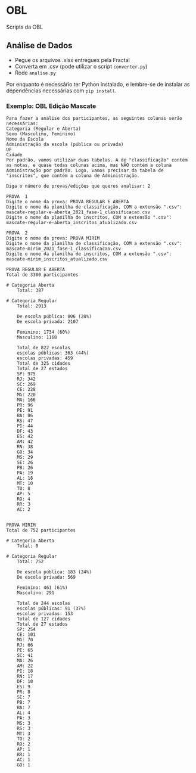 # OBL
Scripts da OBL

## Análise de Dados

- Pegue os arquivos .xlsx entregues pela Fractal
- Converta em .csv (pode utilizar o script `converter.py`)
- Rode `analise.py`

Por enquanto é necessário ter Python instalado, e lembre-se de instalar as dependências necessárias com `pip install`.

### Exemplo: OBL Edição Mascate

    Para fazer a análise dos participantes, as seguintes colunas serão necessárias:
    Categoria (Regular e Aberta)
    Sexo (Masculino, Feminino)
    Nome da Escola
    Administração da escola (pública ou privada)
    UF
    Cidade
    Por padrão, vamos utilizar duas tabelas. A de "classificação" contém as notas, e quase todas colunas acima, mas NÃO contém a coluna Administração por padrão. Logo, vamos precisar da tabela de "inscritos", que contém a coluna de Administração.

    Diga o número de provas/edições que queres analisar: 2

    PROVA  1
    Digite o nome da prova: PROVA REGULAR E ABERTA
    Digite o nome da planilha de classificação, COM a extensão ".csv": mascate-regular-e-aberta_2021_fase-1_classificacao.csv
    Digite o nome da planilha de inscritos, COM a extensão ".csv": mascate-regular-e-aberta_inscritos_atualizado.csv

    PROVA  2
    Digite o nome da prova: PROVA MIRIM
    Digite o nome da planilha de classificação, COM a extensão ".csv": mascate-mirim_2021_fase-1_classificacao.csv
    Digite o nome da planilha de inscritos, COM a extensão ".csv": mascate-mirim_inscritos_atualizado.csv

    PROVA REGULAR E ABERTA
    Total de 3300 participantes

    # Categoria Aberta
        Total: 387

    # Categoria Regular
        Total: 2913

        De escola pública: 806 (28%)
        De escola privada: 2107

        Feminino: 1734 (60%)
        Masculino: 1168

        Total de 822 escolas
        escolas públicas: 363 (44%)
        escolas privadas: 459
        Total de 325 cidades
        Total de 27 estados
        SP: 975
        RJ: 342
        SC: 269
        CE: 228
        MG: 220
        MA: 166
        PR: 96
        PE: 91
        BA: 86
        RS: 47
        PI: 44
        DF: 43
        ES: 42
        AM: 42
        RN: 38
        GO: 34
        MS: 29
        SE: 26
        PB: 26
        PA: 19
        AL: 18
        MT: 10
        TO: 8
        AP: 5
        RO: 4
        RR: 3
        AC: 2


    PROVA MIRIM
    Total de 752 participantes

    # Categoria Aberta
        Total: 0

    # Categoria Regular
        Total: 752

        De escola pública: 183 (24%)
        De escola privada: 569

        Feminino: 461 (61%)
        Masculino: 291

        Total de 244 escolas
        escolas públicas: 91 (37%)
        escolas privadas: 153
        Total de 127 cidades
        Total de 27 estados
        SP: 254
        CE: 101
        MG: 70
        RJ: 66
        PE: 65
        SC: 41
        MA: 26
        AM: 22
        PI: 18
        RN: 17
        DF: 10
        ES: 9
        PR: 8
        SE: 7
        PB: 7
        BA: 7
        AL: 4
        PA: 3
        MS: 3
        RS: 3
        MT: 3
        TO: 2
        RO: 2
        AP: 1
        RR: 1
        AC: 1
        GO: 1
